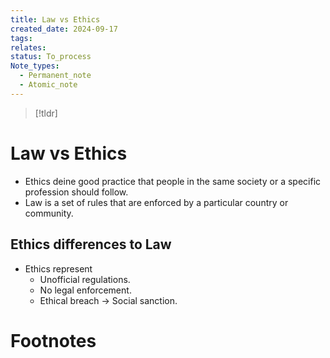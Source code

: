 ```yaml
---
title: Law vs Ethics
created_date: 2024-09-17
tags: 
relates: 
status: To_process
Note_types:
  - Permanent_note
  - Atomic_note
---
```

> [!tldr]
> 

# Law vs Ethics

- Ethics deine good practice that people in the same society or a specific profession should follow.
- Law is a set of rules that are enforced by a particular country or community.

## Ethics differences to Law

- Ethics represent
	- Unofficial regulations.
	- No legal enforcement.
	- Ethical breach → Social sanction.



# Footnotes

[^1]: 